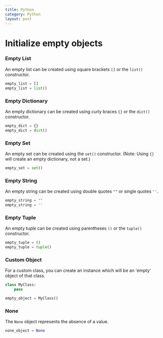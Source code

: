 ```yaml
---
title: Python
category: Python
layout: post
---
```


# Initialize empty objects

### Empty List
An empty list can be created using square brackets `[]` or the `list()` constructor.

```python
empty_list = []
empty_list = list()
```

### Empty Dictionary
An empty dictionary can be created using curly braces `{}` or the `dict()` constructor.

```python
empty_dict = {}
empty_dict = dict()
```

### Empty Set
An empty set can be created using the `set()` constructor. (Note: Using `{}` will create an empty dictionary, not a set.)

```python
empty_set = set()
```

### Empty String
An empty string can be created using double quotes `""` or single quotes `''`.

```python
empty_string = ""
empty_string = ''
```

### Empty Tuple
An empty tuple can be created using parentheses `()` or the `tuple()` constructor.

```python
empty_tuple = ()
empty_tuple = tuple()
```

### Custom Object
For a custom class, you can create an instance which will be an 'empty' object of that class.

```python
class MyClass:
    pass

empty_object = MyClass()
```

### None
The `None` object represents the absence of a value.

```python
none_object = None
```